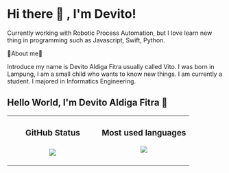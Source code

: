# Hi there 👋 , I'm Devito!
Currently working with Robotic Process Automation, but I love learn new thing in programming such as Javascript, Swift, Python.  

👻About me👻
  
 Introduce my name is Devito Aldiga Fitra usually called Vito.
 I was born in Lampung, I am a small child who wants to know new things.
 I am currently a student. I majored in Informatics Engineering.
  
<!-- 
<p><br>👻I'am vyto👻</br>
<span><p>We are An0nym0us...☠️</p></span>
<p>We are legion...................☠️</p>
<p>We do not forgive................☠️</p>
<p>We do not forget............☠️</p>
<p>Expect us.................!☠️</p> -->

## Hello World, I'm Devito Aldiga Fitra 👋

<!-- [![Nyancodeid's github stats](https://github-readme-stats.vercel.app/api?username=vinast)](https://github.com/vinast/vinast) -->
<div align="center">
<table>
   <td width="50%" valign="top">
    <h3 align="center"> GitHub Status<h3>
    <p align="center">
      <img src="https://github-readme-stats.vercel.app/api?username=vyto1112&theme=algolia&column=7&no-frame=true" />
    </p>
   </td>
   <td width="50%" valign="top">
    <h3 align="center"> Most used languages</h3>
     <p align="center">
      <img src="https://github-readme-stats.vercel.app/api/top-langs/?username=vyto1112&theme=outrun&column=7&no-frame=true"/>
     </p>
  </td>
      </table></div>
     <br>
  

<!-- <p align="center">
  <a href="https://github.com/vyto1112"><img src="https://github-profile-trophy.vercel.app/?username=vyto1112&theme=radical&margin-w=25&no-bg=true&no-frame=true" /><a>
</p>
 -->
<br>

